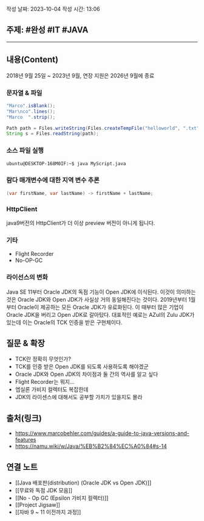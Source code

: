 
작성 날짜: 2023-10-04
작성 시간: 13:06

## 주제: #완성  #IT #JAVA 

----
## 내용(Content)
2018년 9월 25일 ~ 2023년 9월,  연장 지원은 2026년 9월에 종료

### 문자열 & 파일
```java
"Marco".isBlank();
"Mar\nco".lines();
"Marco  ".strip();

Path path = Files.writeString(Files.createTempFile("helloworld", ".txt"), "Hi, my name is!");
String s = Files.readString(path);
```

### 소스 파일 실행
```bash
ubuntu@DESKTOP-168M0IF:~$ java MyScript.java
```

### 람다 매개변수에 대한 지역 변수 추론
```java
(var firstName, var lastName) -> firstName + lastName;
```

### HttpClient
java9버전의 HttpClient가 더 이상 preview 버전이 아니게 됩니다.

### 기타
- Flight Recorder
- No-OP-GC

### 라이선스의 변화
Java SE 11부터 Oracle JDK의 독점 기능이 Open JDK에 이식된다. 이것이 의미하는 것은  Oracle JDK와 Open JDK가 사실상 거의 동일해진다는 것이다. 2019년부터 1월부터 Oracle이 제공하는 모든 Oracle JDK가 유료화된다. 이 때부터 많은 기업이 Oracle JDK을 버리고 Open JDK로 갈아탔다. 대표적인 예로는 AZul의 Zulu JDK가 있는데 이는 Oracle의 TCK 인증을 받은 구현체이다.

## 질문 & 확장

- TCK란 정확히 무엇인가?
- TCK를 인증 받은 Open JDK를 되도록 사용하도록 해야겠군
- Oracle JDK와 Open JDK의 차이점과 둘 간의 역사를 알고 싶다
- Flight Recorder는 뭐지...
- 엡실론 가비지 컬렉터도 복잡한데
- JDK의 라이센스에 대해서도 공부할 가치가 있을지도 몰라

## 출처(링크)
- https://www.marcobehler.com/guides/a-guide-to-java-versions-and-features
- https://namu.wiki/w/Java/%EB%B2%84%EC%A0%84#s-14

## 연결 노트
- [[Java 배포판(distribution) (Oracle JDK vs Open JDK)]]
- [[무료와 독점 JDK 모음]]
- [[No - Op GC (Epsilon 가비지 컬렉터)]]
- [[Project Jigsaw]]
- [[자바 9 ~ 11 이전까지 과정]]











